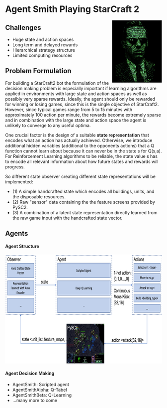 # Agent Smith Playing StarCraft 2
<img align="right" src="https://github.com/LeRyc/SC2-Game-AI/blob/master/docs/img/agent_smith.png" height="200">



## Challenges
* Huge state and action spaces
* Long term and delayed rewards
* Hierarchical strategy structure
* Limited computing resources

## Problem Formulation
For building a StarCraft2 bot the formulation of the decision making problem is especially important if learning algorithms are applied in environments with large state and action spaces as well as possibly very sparse rewards. 
Ideally, the agent should only be rewarded for winning or losing games, since this is the single objective of StarCraft2.
However, since typical games range from 5 to 15 minutes with approximately 100 action per minute, the rewards become extremely sparse and in combination with the large state and action space
the agent is unlikely to converge to any useful optima. 

One crucial factor is the design of a suitable __state representation__ that encodes what an action has actually achieved. 
Otherwise, we introduce additional hidden variables (additional to the opponents actions) that a Q function cannot learn about because it can never be in the state s for Q(s,a). 
For Reinforcement Learning algorithms to be reliable, the state value s has to encode all relevant information about how future states and rewards will progress.

So different state observer creating different state representations will be implemented:
* (1) A simple handcrafted state which encodes all buildings, units, and the disposable resources.
* (2) Raw "sensor" data containing the the feature screens provided by PySC2.
* (3) A combination of a latent state representation directly learned from the raw game input with the handcrafted state vector.

## Agents

#### Agent Structure
<img src="https://github.com/LeRyc/SC2-Game-AI/blob/master/docs/img/general_structure.png" height="350">


#### Agent Decision Making
* AgentSmith: Scripted agent
* AgentSmithAlpha: Q-Tabel
* AgentSmithBeta: Q-Learning
* ...many more to come
